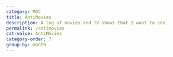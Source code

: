 ```yaml
---
category: MOC
title: AntiMovies
description: A log of movies and TV shows that I want to see.
permalink: /antimovies
cat-value: AntiMovies
category-order: 7
group-by: month
---
```

